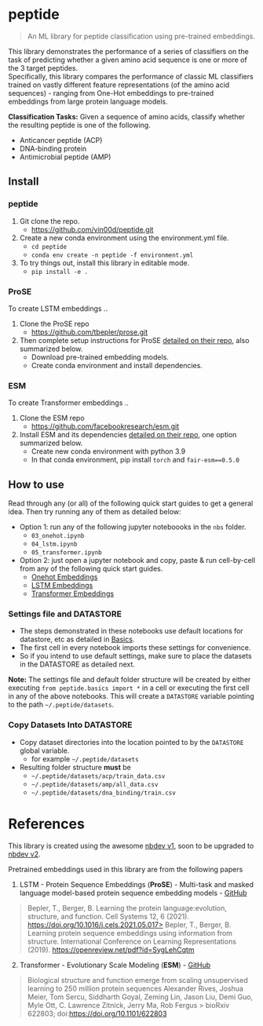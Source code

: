 # peptide
> An ML library for peptide classification using pre-trained embeddings.


This library demonstrates the performance of a series of classifiers on the task of predicting whether a given amino acid sequence is one or more of the 3 target peptides.<br>
Specifically, this library compares the performance of classic ML classifiers trained on vastly different feature representations (of the amino acid sequences) - ranging from One-Hot embeddings to pre-trained embeddings from large protein language models.

**Classification Tasks:** Given a sequence of amino acids, classify whether the resulting peptide is one of the following.
- Anticancer peptide (ACP)
- DNA-binding protein
- Antimicrobial peptide (AMP)

## Install

### peptide
1. Git clone the repo.
    - https://github.com/vin00d/peptide.git
2. Create a new conda environment using the environment.yml file.
    - `cd peptide`
    - `conda env create -n peptide -f environment.yml`
3. To try things out, install this library in editable mode.
    - `pip install -e .`

### ProSE
To create LSTM embeddings ..
1. Clone the ProSE repo
    - https://github.com/tbepler/prose.git
2. Then complete setup instructions for ProSE [detailed on their repo](https://github.com/tbepler/prose#setup-instructions), also summarized below.
    - Download pre-trained embedding models.
    - Create conda environment and install dependencies.

### ESM
To create Transformer embeddings ..
1. Clone the ESM repo
    - https://github.com/facebookresearch/esm.git
2. Install ESM and its dependencies [detailed on their repo](https://github.com/facebookresearch/esm#usage-), one option summarized below.
    - Create new conda environment with python 3.9
    - In that conda environment, pip install `torch` and `fair-esm==0.5.0`

## How to use

Read through any (or all) of the following quick start guides to get a general idea. Then try running any of them as detailed below:
- Option 1: run any of the following jupyter noteboooks in the `nbs` folder.
    - `03_onehot.ipynb`
    - `04_lstm.ipynb`
    - `05_transformer.ipynb`
- Option 2: just open a jupyter notebook and copy, paste & run cell-by-cell from any of the following quick start guides.
    - [Onehot Embeddings](https://vin00d.github.io/peptide/onehot.html)
    - [LSTM Embeddings](https://vin00d.github.io/peptide/lstm.html)
    - [Transformer Embeddings](https://vin00d.github.io/peptide/transformer.html)

### Settings file and DATASTORE

- The steps demonstrated in these notebooks use default locations for datastore, etc as detailed in [Basics](https://vin00d.github.io/peptide/basics.html).
- The first cell in every notebook imports these settings for convenience.
- So if you intend to use default settings, make sure to place the datasets in the DATASTORE as detailed next.

**Note:** The settings file and default folder structure will be created by either executing `from peptide.basics import *` in a cell or executing the first cell in any of the above notebooks. This will create a `DATASTORE` variable pointing to the path `~/.peptide/datasets`.

### Copy Datasets Into DATASTORE

- Copy dataset directories into the location pointed to by the `DATASTORE` global variable.
    - for example `~/.peptide/datasets`
- Resulting folder structure **must** be
    - `~/.peptide/datasets/acp/train_data.csv`
    - `~/.peptide/datasets/amp/all_data.csv`
    - `~/.peptide/datasets/dna_binding/train.csv`
    

# References

This library is created using the awesome [nbdev v1](https://nbdev1.fast.ai/), soon to be upgraded to [nbdev v2](https://www.fast.ai/2022/07/28/nbdev-v2/).

Pretrained embeddings used in this library are from the following papers

1. LSTM - Protein Sequence Embeddings (**ProSE**) - Multi-task and masked language model-based protein sequence embedding models - [GitHub](https://github.com/tbepler/prose)
> Bepler, T., Berger, B. Learning the protein language:evolution, structure, and function. Cell Systems 12, 6 (2021). https://doi.org/10.1016/j.cels.2021.05.017> Bepler, T., Berger, B. Learning protein sequence embeddings using information from structure. International Conference on Learning Representations (2019). https://openreview.net/pdf?id=SygLehCqtm
2. Transformer - Evolutionary Scale Modeling (**ESM**) - [GitHub](https://github.com/facebookresearch/esm)
> Biological structure and function emerge from scaling unsupervised learning to 250 million protein sequences Alexander Rives, Joshua Meier, Tom Sercu, Siddharth Goyal, Zeming Lin, Jason Liu, Demi Guo, Myle Ott, C. Lawrence Zitnick, Jerry Ma, Rob Fergus
    > bioRxiv 622803; doi:https://doi.org/10.1101/622803
